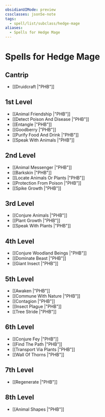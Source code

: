 ```yaml
---
obsidianUIMode: preview
cssclasses: json5e-note
tags:
  - spell/list/subclass/hedge-mage
aliases:
  - Spells for Hedge Mage
---
```

# Spells for Hedge Mage

## Cantrip

- [[Druidcraft \|"PHB"]] 

## 1st Level

- [[Animal Friendship \|"PHB"]] 
- [[Detect Poison And Disease \|"PHB"]] 
- [[Entangle \|"PHB"]] 
- [[Goodberry \|"PHB"]] 
- [[Purify Food And Drink \|"PHB"]] 
- [[Speak With Animals \|"PHB"]] 

## 2nd Level

- [[Animal Messenger \|"PHB"]] 
- [[Barkskin \|"PHB"]] 
- [[Locate Animals Or Plants \|"PHB"]] 
- [[Protection From Poison \|"PHB"]] 
- [[Spike Growth \|"PHB"]] 

## 3rd Level

- [[Conjure Animals \|"PHB"]] 
- [[Plant Growth \|"PHB"]] 
- [[Speak With Plants \|"PHB"]] 

## 4th Level

- [[Conjure Woodland Beings \|"PHB"]] 
- [[Dominate Beast \|"PHB"]] 
- [[Giant Insect \|"PHB"]] 

## 5th Level

- [[Awaken \|"PHB"]] 
- [[Commune With Nature \|"PHB"]] 
- [[Contagion \|"PHB"]] 
- [[Insect Plague \|"PHB"]] 
- [[Tree Stride \|"PHB"]] 

## 6th Level

- [[Conjure Fey \|"PHB"]] 
- [[Find The Path \|"PHB"]] 
- [[Transport Via Plants \|"PHB"]] 
- [[Wall Of Thorns \|"PHB"]] 

## 7th Level

- [[Regenerate \|"PHB"]] 

## 8th Level

- [[Animal Shapes \|"PHB"]]
